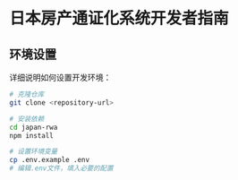 # 日本房产通证化系统开发者指南

## 环境设置
详细说明如何设置开发环境：

```bash
# 克隆仓库
git clone <repository-url>

# 安装依赖
cd japan-rwa
npm install

# 设置环境变量
cp .env.example .env
# 编辑.env文件，填入必要的配置